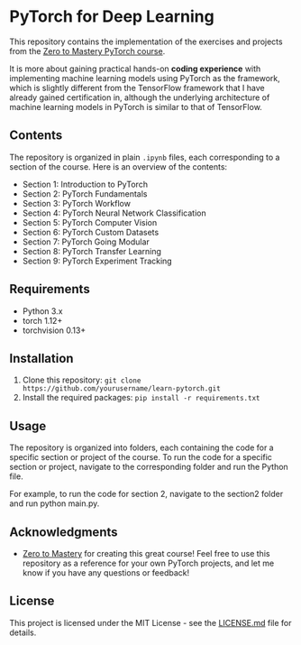 # PyTorch for Deep Learning
This repository contains the implementation of the exercises and projects from the [Zero to Mastery PyTorch course](https://zerotomastery.io/courses/learn-pytorch/).

It is more about gaining practical hands-on **coding experience** with implementing machine learning models using PyTorch as the framework, which is slightly different from the TensorFlow framework that I have already gained certification in, although the underlying architecture of machine learning models in PyTorch is similar to that of TensorFlow.

## Contents
The repository is organized in plain `.ipynb` files, each corresponding to a section of the course. Here is an overview of the contents:

* Section 1: Introduction to PyTorch
* Section 2: PyTorch Fundamentals
* Section 3: PyTorch Workflow
* Section 4: PyTorch Neural Network Classification
* Section 5: PyTorch Computer Vision
* Section 6: PyTorch Custom Datasets
* Section 7: PyTorch Going Modular
* Section 8: PyTorch Transfer Learning
* Section 9: PyTorch Experiment Tracking

## Requirements
* Python 3.x
* torch 1.12+
* torchvision 0.13+

## Installation
1. Clone this repository: `git clone https://github.com/yourusername/learn-pytorch.git`
2. Install the required packages: `pip install -r requirements.txt`

## Usage
The repository is organized into folders, each containing the code for a specific section or project of the course. To run the code for a specific section or project, navigate to the corresponding folder and run the Python file.

For example, to run the code for section 2, navigate to the section2 folder and run python main.py.

## Acknowledgments
* [Zero to Mastery](https://zerotomastery.io/) for creating this great course!
Feel free to use this repository as a reference for your own PyTorch projects, and let me know if you have any questions or feedback!

## License
This project is licensed under the MIT License - see the [LICENSE.md](https://license.md/) file for details.
